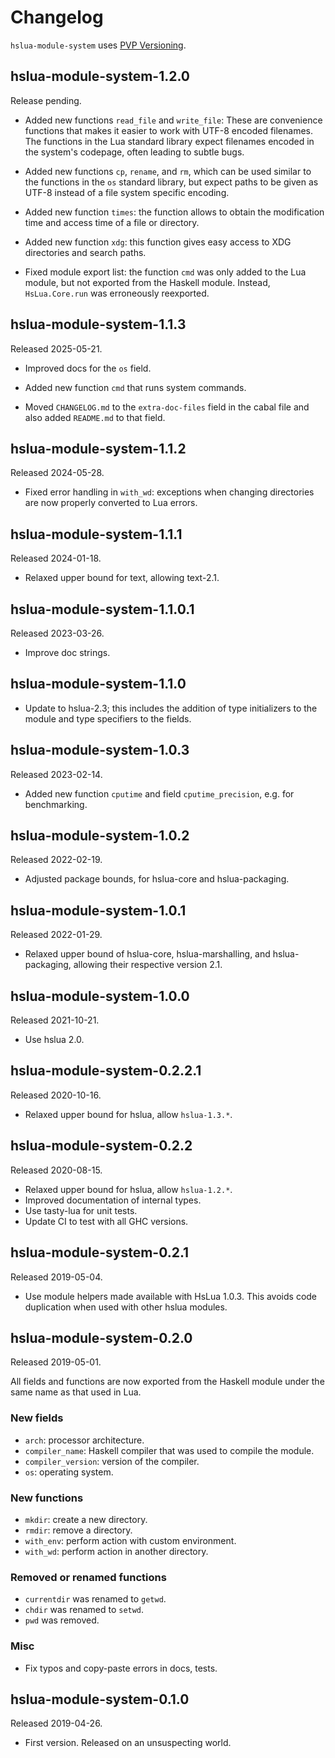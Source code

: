 # Changelog

`hslua-module-system` uses [PVP Versioning][].

## hslua-module-system-1.2.0

Release pending.

-   Added new functions `read_file` and `write_file`: These are
    convenience functions that makes it easier to work with UTF-8
    encoded filenames. The functions in the Lua standard library
    expect filenames encoded in the system's codepage, often
    leading to subtle bugs.

-   Added new functions `cp`, `rename`, and `rm`, which can be
    used similar to the functions in the `os` standard library,
    but expect paths to be given as UTF-8 instead of a file system
    specific encoding.

-   Added new function `times`: the function allows to obtain the
    modification time and access time of a file or directory.

-   Added new function `xdg`: this function gives easy access to
    XDG directories and search paths.

-   Fixed module export list: the function `cmd` was only added to
    the Lua module, but not exported from the Haskell module.
    Instead, `HsLua.Core.run` was erroneously reexported.

## hslua-module-system-1.1.3

Released 2025-05-21.

-   Improved docs for the `os` field.

-   Added new function `cmd` that runs system commands.

-   Moved `CHANGELOG.md` to the `extra-doc-files` field in the
    cabal file and also added `README.md` to that field.

## hslua-module-system-1.1.2

Released 2024-05-28.

-   Fixed error handling in `with_wd`: exceptions when changing
    directories are now properly converted to Lua errors.

## hslua-module-system-1.1.1

Released 2024-01-18.

-   Relaxed upper bound for text, allowing text-2.1.

## hslua-module-system-1.1.0.1

Released 2023-03-26.

-   Improve doc strings.

## hslua-module-system-1.1.0

-   Update to hslua-2.3; this includes the addition of type
    initializers to the module and type specifiers to the fields.

## hslua-module-system-1.0.3

Released 2023-02-14.

-   Added new function `cputime` and field `cputime_precision`,
    e.g. for benchmarking.

## hslua-module-system-1.0.2

Released 2022-02-19.

-   Adjusted package bounds, for hslua-core and hslua-packaging.

## hslua-module-system-1.0.1

Released 2022-01-29.

-   Relaxed upper bound of hslua-core, hslua-marshalling, and
    hslua-packaging, allowing their respective version 2.1.

## hslua-module-system-1.0.0

Released 2021-10-21.

-   Use hslua 2.0.

## hslua-module-system-0.2.2.1

Released 2020-10-16.

-   Relaxed upper bound for hslua, allow `hslua-1.3.*`.

## hslua-module-system-0.2.2

Released 2020-08-15.

-   Relaxed upper bound for hslua, allow `hslua-1.2.*`.
-   Improved documentation of internal types.
-   Use tasty-lua for unit tests.
-   Update CI to test with all GHC versions.

## hslua-module-system-0.2.1

Released 2019-05-04.

-   Use module helpers made available with HsLua 1.0.3. This
    avoids code duplication when used with other hslua modules.

## hslua-module-system-0.2.0

Released 2019-05-01.

All fields and functions are now exported from the Haskell module
under the same name as that used in Lua.

### New fields

-   `arch`: processor architecture.
-   `compiler_name`: Haskell compiler that was used to compile the
    module.
-   `compiler_version`: version of the compiler.
-   `os`: operating system.

### New functions

-   `mkdir`: create a new directory.
-   `rmdir`: remove a directory.
-   `with_env`: perform action with custom environment.
-   `with_wd`: perform action in another directory.

### Removed or renamed functions

-   `currentdir` was renamed to `getwd`.
-   `chdir` was renamed to `setwd`.
-   `pwd` was removed.

### Misc

-   Fix typos and copy-paste errors in docs, tests.

## hslua-module-system-0.1.0

Released 2019-04-26.

-   First version. Released on an unsuspecting world.

  [PVP Versioning]: https://pvp.haskell.org
